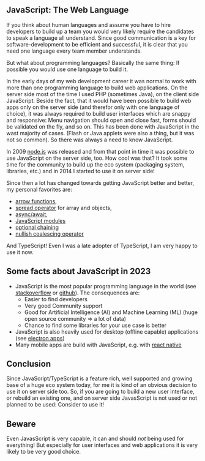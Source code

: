 ## JavaScript: The Web Language

If you think about human languages and assume you have to hire developers to build up a team you would very likely require the candidates to speak a language all understand. Since good communication is a key for software-development to be efficient and successful, it is clear that you need one language every team member understands.

But what about programming languages? Basically the same thing: If possible you would use one language to build it.

In the early days of my web development career it was normal to work with more than
one programming language to build web applications.
On the server side most of the time I used PHP (sometimes Java), on the client side JavaScript.
Beside the fact, that it would have been possible to build web apps only on the server side (and therefor only with one language of choice), it was always required to build user interfaces which are snappy and responsive: Menu navigation should open and close fast, forms should be validated on the fly, and so on.
This has been done with JavaScript in the wast majority of cases. (Flash or Java applets were also a thing, but it was not so common).
So there was always a need to know JavaScript.

In 2009 [node.js](https://nodejs.org) was released and from that point in time it was possible to use JavaScript on the server side, too.
How cool was that? It took some time for the community to build up the eco system (packaging system, libraries, etc.) and in 2014 I started to use it on server side!

Since then a lot has changed towards getting JavaScript better and better, my personal favorites are:

- [arrow functions](https://developer.mozilla.org/en-US/docs/Web/JavaScript/Reference/Functions/Arrow_functions),
- [spread operator](https://developer.mozilla.org/en-US/docs/Web/JavaScript/Reference/Operators/Spread_syntax) for array and objects,
- [async/await](https://developer.mozilla.org/en-US/docs/Web/JavaScript/Reference/Statements/async_function),
- [JavaScript modules](https://developer.mozilla.org/en-US/docs/Web/JavaScript/Guide/Modules)
- [optional chaining](https://developer.mozilla.org/en-US/docs/Web/JavaScript/Reference/Operators/Optional_chaining)
- [nullish coalescing operator](https://developer.mozilla.org/en-US/docs/Web/JavaScript/Reference/Operators/Nullish_coalescing_operator)

And TypeScript! Even I was a late adopter of TypeScript, I am very happy to use it now.

## Some facts about JavaScript in 2023

- JavaScript is the most popular programming language in the world (see [stackoverflow](https://survey.stackoverflow.co/2022#most-popular-technologies-language) or [github](https://octoverse.github.com/2022/top-programming-languages)). The consequences are:
  - Easier to find developers
  - Very good Community support
  - Good for Artificial Intelligence (AI) and Machine Learning (ML) (huge open source community => a lot of data)
  - Chance to find some libraries for your use case is better
- JavaScript is also heavily used for desktop (offline capable) applications (see [electron apps](https://www.electronjs.org/apps))
- Many mobile apps are build with JavaScript, e.g. with [react native](https://reactnative.dev/showcase)

## Conclusion

Since JavaScript/TypeScript is a feature rich, well supported and growing base of a huge eco system today, for me it is kind of an obvious decision to use it on server side too. So, if you are going to build a new user interface, or rebuild an existing one, and on server side JavasScript is not used or not planned to be used: Consider to use it!

## Beware

Even JavasScript is very capable, it can and should _not_ being used for everything!
But especially for user interfaces and web applications it is very likely to be very good choice.
